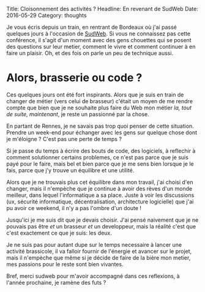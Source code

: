 Title: Cloisonnement des activités ?
Headline: En revenant de SudWeb
Date: 2016-05-29
Category: thoughts

Je vous écris depuis un train, en rentrant de Bordeaux où j'ai passé quelques
jours à l'occasion de [SudWeb](http://sudweb.fr/). Si vous ne connaissez pas
cette conférence, il s'agit d'un moment avec des gens chouettes qui se posent
des questions sur leur metier, comment le vivre et comment continuer à en faire
un plaisir. Oh, et des fois on parle un peu de technique aussi.

# Alors, brasserie ou code ?

Ces quelques jours ont été fort inspirants. Alors que je suis en train de
changer de métier (vers celui de brasseur) c'était un moyen de me rendre compte
que bien que je ne souhaite plus faire du Web mon métier *la, tout de suite,
maintenant*, je reste un passionné par la chose.

En partant de Rennes, je ne savais pas trop quoi penser de cette situation.
Prendre un week-end pour échanger avec les gens sur quelque chose dont je
m'éloigne ? C'est pas une perte de temps ?

Si je passe du temps à écrire des bouts de code, des logiciels, à reflechir
à comment solutionner certains problemes, ce n'est pas parce que je suis payé
pour le faire, mais bel et bien parce que je me sens bien lorsque je le fais,
parce que j'y trouve un équilibre et une utilité.

Alors que je ne trouvais plus cet équilibre dans mon travail, j'ai choisi d'en
changer, mais il n'empèche que je continue à avoir des rèves d'un
monde meilleur, dans lequel l'informatique a sa place. Juste à voir les
discussions (ux, sécurité informatique, décentralisation, architecture
logicielle) que j'ai pu avoir ce weekend, il n'y a pas l'ombre d'un doute !

Jusqu'ici je me suis dit que je devais choisir. J'ai pensé naivement
que je ne pouvais pas être *et* un brasseur *et* un developpeur, mais la
réalité c'est que c'est exactement ce que je suis: les deux.

Je ne suis pas pour autant dupe sur le temps necessaire à lancer une activité
brassicole, il va falloir fournir de l'énergie et avancer sur le projet, mais
il n'empèche que même si je décide de faire de la bière mon metier, mes
passions pour le reste sont bien vivantes.

Bref, merci sudweb pour m'avoir accompagné dans ces reflexions, à l'année
prochaine, je ramène des futs ?
